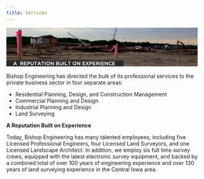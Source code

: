 ```yaml
---
title: Services
---
```


![](/assets/img/reputation.jpg)

Bishop Engineering has directed the bulk of its professional services to the private business sector in four separate areas:

- Residential Planning, Design, and Construction Management
- Commercial Planning and Design
- Industrial Planning and Design
- Land Surveying

**A Reputation Built on Experience**

Today, Bishop Engineering has many talented employees; including five Licensed Professional Engineers, four Licensed Land Surveyors, and one Licensed Landscape Architect. In addition, we employ six full time survey crews, equipped with the latest electronic survey equipment, and backed by a combined total of over 100 years of engineering experience and over 130 years of land surveying experience in the Central Iowa area.

